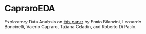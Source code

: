 # CapraroEDA

Exploratory Data Analysis on [this paper](https://sabeconomics.org/wordpress/wp-content/uploads/JBEP-4-S-6.pdf) by Ennio Bilancini,
Leonardo Boncinelli, Valerio Capraro, Tatiana Celadin, and Roberto Di Paolo.
